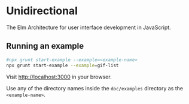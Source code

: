 # Unidirectional

The Elm Architecture for user interface development in JavaScript.

## Running an example

```bash
#npx grunt start-example --example=<example-name>
npx grunt start-example --example=gif-list
```

Visit [http://localhost:3000](http://localhost:3000) in your browser.

Use any of the directory names inside the `doc/examples` directory as the `<example-name>`.
